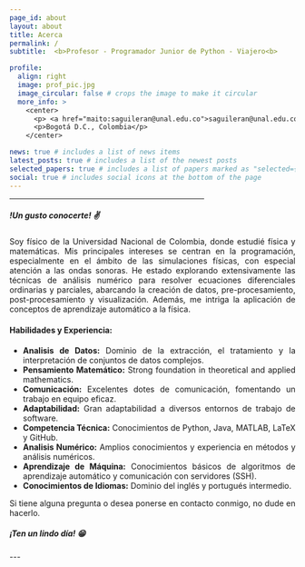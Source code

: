 ```yaml
---
page_id: about
layout: about
title: Acerca
permalink: /
subtitle:  <b>Profesor - Programador Junior de Python - Viajero<b>

profile:
  align: right
  image: prof_pic.jpg
  image_circular: false # crops the image to make it circular
  more_info: >
    <center>
      <p> <a href="maito:saguileran@unal.edu.co">saguileran@unal.edu.co</a></p>
      <p>Bogotá D.C., Colombia</p>
    </center>

news: true # includes a list of news items
latest_posts: true # includes a list of the newest posts
selected_papers: true # includes a list of papers marked as "selected={true}"
social: true # includes social icons at the bottom of the page
---
```


<hr style="width:68%;text-align:left;margin-left:0"> 
<div style="text-align: justify"> 

<h5><b>!Un gusto conocerte! ✌️ </b></h5>

<p>Soy físico de la Universidad Nacional de Colombia, donde estudié física y matemáticas. Mis principales intereses se centran en la programación, especialmente en el ámbito de las simulaciones físicas, con especial atención a las ondas sonoras. He estado explorando extensivamente las técnicas de análisis numérico para resolver ecuaciones diferenciales ordinarias y parciales, abarcando la creación de datos, pre-procesamiento, post-procesamiento y visualización. Además, me intriga la aplicación de conceptos de aprendizaje automático a la física.</p> 

<h4>Habilidades y Experiencia:</h4>

<ul>
  <li><b>Analisis de Datos:</b> Dominio de la extracción, el tratamiento y la interpretación de conjuntos de datos complejos.</li>
  <li><b>Pensamiento Matemático:</b> Strong foundation in theoretical and applied mathematics.</li>
  <li><b>Comunicación:</b> Excelentes dotes de comunicación, fomentando un trabajo en equipo eficaz.</li>
  <li><b>Adaptabilidad:</b> Gran adaptabilidad a diversos entornos de trabajo de software.</li>
  <li><b>Competencia Técnica:</b> Conocimientos de Python, Java, MATLAB, LaTeX y GitHub.</li>
  <li><b>Analisis Numérico:</b> Amplios conocimientos y experiencia en métodos y análisis numéricos.</li>
  <li><b>Aprendizaje de Máquina:</b> Conocimientos básicos de algoritmos de aprendizaje automático y comunicación con servidores (SSH).</li>
  <li><b>Conocimientos de Idiomas:</b> Dominio del inglés y portugués intermedio.</li>
</ul>

<p>Si tiene alguna pregunta o desea ponerse en contacto conmigo, no dude en hacerlo.</p> 

<h5> ¡Ten un lindo día! 😁 </h5>  
</div>
---